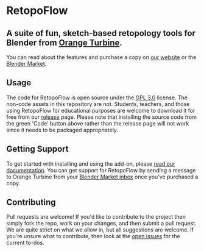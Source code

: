 RetopoFlow
====================

## A suite of fun, sketch-based retopology tools for Blender from [Orange Turbine](https://orangeturbine.com).

You can read about the features and purchase a copy on [our website](https://orangeturbine.com/downloads/retopoflow) or the [Blender Market](https://blendermarket.com/products/retopoflow/). 

## Usage

The code for RetopoFlow is open source under the [GPL 3.0](https://www.gnu.org/licenses/gpl-3.0.en.html) license. The non-code assets in this repository are not. Students, teachers, and those using RetopoFlow for educational purposes are welcome to download it for free from our [release](https://github.com/CGCookie/retopoflow/releases) page. Please note that installing the source code from the green 'Code' button above rather than the release page will not work since it needs to be packaged appropriately. 

## Getting Support

To get started with installing and using the add-on, please [read our documentation](http://docs.retopoflow.com/). You can get support for RetopoFlow by sending a message to Orange Turbine from your [Blender Market inbox](https://blendermarket.com/inbox) once you've purchased a copy.

## Contributing

Pull requests are welcome!
If you'd like to contribute to the project then simply fork the repo, work on your changes, and then submit a pull request.
We are quite strict on what we allow in, but all suggestions are welcome.
If you're unsure what to contribute, then look at the [open issues](https://github.com/CGCookie/retopoflow/issues) for the current to-dos.
